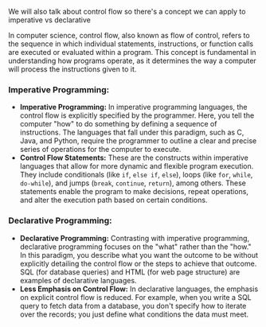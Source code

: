 
We will also talk about control flow so there's a concept we can apply to imperative vs declarative

In computer science, control flow, also known as flow of control, refers to the sequence in which individual statements, instructions, or function calls are executed or evaluated within a program. This concept is fundamental in understanding how programs operate, as it determines the way a computer will process the instructions given to it.

### Imperative Programming:

- **Imperative Programming:** In imperative programming languages, the control flow is explicitly specified by the programmer. Here, you tell the computer "how" to do something by defining a sequence of instructions. The languages that fall under this paradigm, such as C, Java, and Python, require the programmer to outline a clear and precise series of operations for the computer to execute.
- **Control Flow Statements:** These are the constructs within imperative languages that allow for more dynamic and flexible program execution. They include conditionals (like `if`, `else if`, `else`), loops (like `for`, `while`, `do-while`), and jumps (`break`, `continue`, `return`), among others. These statements enable the program to make decisions, repeat operations, and alter the execution path based on certain conditions.

### Declarative Programming:

- **Declarative Programming:** Contrasting with imperative programming, declarative programming focuses on the "what" rather than the "how." In this paradigm, you describe what you want the outcome to be without explicitly detailing the control flow or the steps to achieve that outcome. SQL (for database queries) and HTML (for web page structure) are examples of declarative languages.
- **Less Emphasis on Control Flow:** In declarative languages, the emphasis on explicit control flow is reduced. For example, when you write a SQL query to fetch data from a database, you don't specify how to iterate over the records; you just define what conditions the data must meet.

